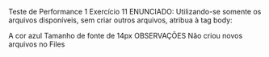 Teste de Performance 1
Exercício 11
ENUNCIADO:
Utilizando-se somente os arquivos disponíveis, sem criar outros arquivos, atribua à tag body:

A cor azul
Tamanho de fonte de 14px
OBSERVAÇÕES
Não criou novos arquivos no Files